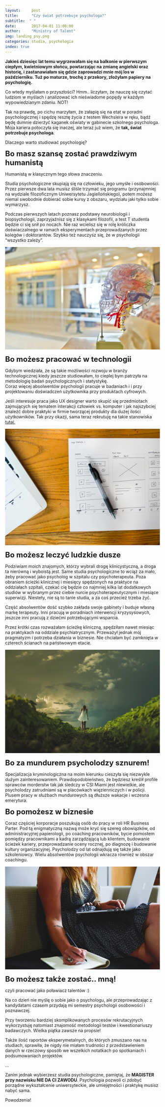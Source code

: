 ```yaml
---
layout:     post
title:      "Czy świat potrzebuje psychologa?"
subtitle:  " "
date:       2017-04-01 11:00:00 
author:     "Ministry of Talent"
img: landing_psy.png
categories: studia, psychologia
index: true
---
```

<b>Jakieś dziesięc lat temu wygrzewałam się na balkonie w pierwszym ciepłym, kwietniowym słońcu, powtarzając na zmianę angielski oraz historię, i zastanawiałam się gdzie zaprowadzi mnie mój los w październiku.
 Tuż po maturze, trochę z przekory, złożyłam papiery na psychologię.</b>

Co wtedy myślałam o przyszłości?  Hmm.. liczyłam, że nauczę się czytać ludziom w myślach i analizować ich nieświadome popędy w każdym wypowiedzianym zdaniu. NOT! 

Tak na prawdę, po cichu marzyłam, że załapię się na etat w poradni psychologicznej i spędzę resztę życia z testem Wechslera w ręku, bądź będę dumnie dzierżyć kaganek oświaty w gabinecie szkolnego psychologa. Moja kariera potoczyła się inaczej, ale teraz już wiem, że <b>tak, świat potrzebuje psychologa</b>.

Dlaczego warto studiować psychologię?

<b><font size="5,5">Bo masz szansę zostać prawdziwym humanistą</font></b>

Humanistą w klasycznym tego słowa znaczeniu. 

Studia psychologiczne skupiają się na człowieku, jego umyśle i osobowości. Przez pierwsze dwa lata musisz śliśle trzymać się programu (przynajmniej na wydziale filozoficznym Uniwersytetu Jagiellońskiego), potem możesz niemal swobodnie dobierać sobie kursy z obszaru, wydziału jaki tylko sobie wymarzysz. 

Podczas pierwszych latach poznasz podstawy neurobiologii i biopsychologii, zaprzyjaźnisz się z klasykami filozofii, a test T studenta będzie ci się snił po nocach. Nie raz wcielisz się w rolę króliczka doświaczalnego w ramach eksperymentach przeprowadzanych przez kolegów i doktorantów.
Szybko też nauczysz się, że w psychologii “wszystko zależy”.

<img src="/images/brain.jpg" class="img-responsive" alt="Picture">
  
<b><font size="5,5">Bo możesz pracować w technologii</font></b>

Gdybym wiedziała, że są takie możliwości rozwoju w branży technologicznej kiedy jeszcze studiowałam, to cieplej bym patrzyła na metodologię badań psychologicznych i statystykę.  
Coraz więcej absolwentów psychologii pracuje w badaniach i i przy projektowaniu doświadczeń użytkownika przy produktach cyfrowych.
  
Jeśli interesuje praca jako UX designer warto skupić się przedmiotach zajmujących się tematem interakcji człowiek vs. komputer i jak najszybciej znaleźć dobre praktyki w firmie tworzącej produkty dla dużej ilości użytkowników. Tak przy okazji, sama teraz rekrutuję na takie stanowiska <a href="https://www.facebook.com/careers/jobs/a0I1200000JXtM3EAL/?q=ux&location=london" target="_blank">tutaj.</a>

<img src="/images/mockup.jpg" class="img-responsive" alt="Picture">

<b><font size="5,5">Bo możesz leczyć ludzkie dusze</font></b>

Podziwiam moich znajomych, którzy wybrali drogę klinicystyczną, a droga ta nierówną i wyboistą jest. Same studia psychologiczne to wciąż za mało, żeby pracować jako psycholog w szpitalu czy psychoterapeuta. Poza obraniem ścieżki klinicznej i miesięcy spędzonych na praktyce na oddziałach szpitali, czekać cię będzie co najmniej kilka lat dodatkowych studiów w wybranym przez ciebie nurcie psychoterapeutycznym i miesiące superwizji. 
Niestety, nie są to tanie studia, a za coś przecież trzeba żyć. 

Część absolwentów dość szybko zakłada swoje gabinety i buduje własną markę terapeuty. Inni pracują w poradniach interwencji kryzysysowych, jeszcze inni pracują z dziećmi potrzebującymi wsparcia.

Przez krótki czas rozważałam ścieżkę kliniczną, spędziłam nawet miesiąc na praktykach na oddziale psychiatrycznym. Przeważył jednak mój pragmatyzm i potrzeba działania w biznesie. Nie chciałam być zamknięta w czterech ścianach na państwowym etacie. 

<img src="/images/soul.jpg" class="img-responsive" alt="Picture">

<b><font size="5,5">Bo za mundurem psycholodzy sznurem!</font></b>

Specjalizacja kryminologiczna na moim kierunku cieszyła się niezwykle dużym zainteresowaniem.
Prawdopodobieństwo, że będziesz kreślił profile sprawców morderstw tak jak śledczy w CSI Miami jest niewielkie, ale psycholodzy zatrudniami są w placówkach więzienniczych i w policji. 
Plusem pracy w służbach mundurowych są dłuższe wakacje i wczesna emerytura.

<b><font size="5,5">Bo pomożesz w biznesie</font></b>

Coraz częściej korporacje poszukują osób do pracy w roli HR Business Parter. Pod tą enigmatyczną nazwą może kryć się szereg obowiązków, od administracyjnej papierologii, po coaching pracowników, bycie pomostem pomiędzy pracownikami a kadrą zarządzającą lub klientem, budowanie ścieżek kariery, przeprowadzanie oceny rocznej, po diagnozę i budowanie kultury organizacyjnej.
Psycholodzy od lat odnajdują się także jako szkoleniowcy. Wielu absolwentów psychologii wkracza również w obszar coachingu.

<img src="/images/hrbp.jpg" class="img-responsive" alt="Picture">

<b><font size="5,5">Bo możesz także zostać.. mną! </font></b>

czyli pracować jako poławiacz talentów :) 

Na co dzień nie myślę o sobie jako o psychologu, ale przeprowadzając z kandydatami czasem przydają mi semestry psychologii osobowości i poznawczej. 

Przy tworzeniu bardziej skomplikowanych procesów rekrutacyjnych wykorzystuję natomiast znajomość metodologii testów i kwestionariuszy badawczych. Wielka piątka zawsze na propsie! 

Także ilość raportów eksperymetalnych, do których zmuszano nas na studiach, sprawiła, że nigdy nie miałam trudności z przedstawieniem danych w rzeczowy sposób we wszelkich notatkach po spotkaniach i podsumowaniach projektów.

... 

Zanim jednak wybierzesz studia psychologiczne, pamiętaj, że <b>MAGISTER przy nazwisku NIE DA CI ZAWODU</b>. Psychologia pozwoli ci zdobyć porządne wykształcenie uniwersyteckie, ale umiejętności i praktykę musisz nabyć sama. 

Powodzenia!
